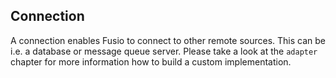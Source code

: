 
## Connection

A connection enables Fusio to connect to other remote sources. This can be i.e. 
a database or message queue server. Please take a look at the `adapter` chapter 
for more information how to build a custom implementation.

